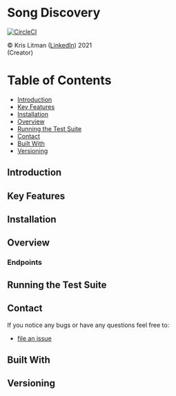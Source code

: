 Song Discovery
==============

[![CircleCI](https://circleci.com/gh/krislitman/Song-Discovery.svg?style=shield)](https://circleci.com/gh/krislitman/Song-Discovery)

© Kris Litman ([LinkedIn](https://www.linkedin.com/in/kris-litman/)) 2021<br> (Creator) 

Table of Contents
=================

* [Introduction](#introduction)
* [Key Features](#key_features)
* [Installation](#installation)
* [Overview](#overview)
* [Running the Test Suite](#running_the_test_suite)
* [Contact](#contact)
* [Built With](#built_with)
* [Versioning](#versioning)

Introduction
------------

Key Features
------------

Installation
------------

Overview
--------

### Endpoints

Running the Test Suite
----------------

Contact
-------

If you notice any bugs or have any questions feel free to:

* [file an issue](https://github.com/krislitman/Song-Discovery/issues)

Built With
-------

Versioning
------------
